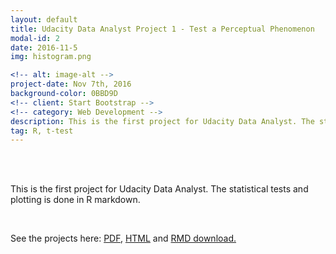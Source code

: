 ```yaml
---
layout: default
title: Udacity Data Analyst Project 1 - Test a Perceptual Phenomenon
modal-id: 2
date: 2016-11-5
img: histogram.png

<!-- alt: image-alt -->
project-date: Nov 7th, 2016
background-color: 0BBD9D
<!-- client: Start Bootstrap -->
<!-- category: Web Development -->
description: This is the first project for Udacity Data Analyst. The statistical tests and plotting is done in R markdown.
tag: R, t-test
---
```


<div class="row" style="text-align: left;">
    <br>
    <br>
    <p style="size: 2em;">This is the first project for Udacity Data Analyst. The statistical tests and plotting is done in R markdown.</p>
    <br>
    <p style="size: 2em;">See the projects here: <a href="img/udacity/p1/P1_Test_a_Perceptual_Phenomenon.pdf" target="_blank">PDF</a>, <a href="img/udacity/p1/P1_Test_a_Perceptual_Phenomenon.html" target="_blank">HTML</a> and <a href="img/udacity/p1/P1 Test a Perceptual Phenomenon.Rmd" target="_blank">RMD download.</a></p>
    <br>
    <br>
    <br>
</div>